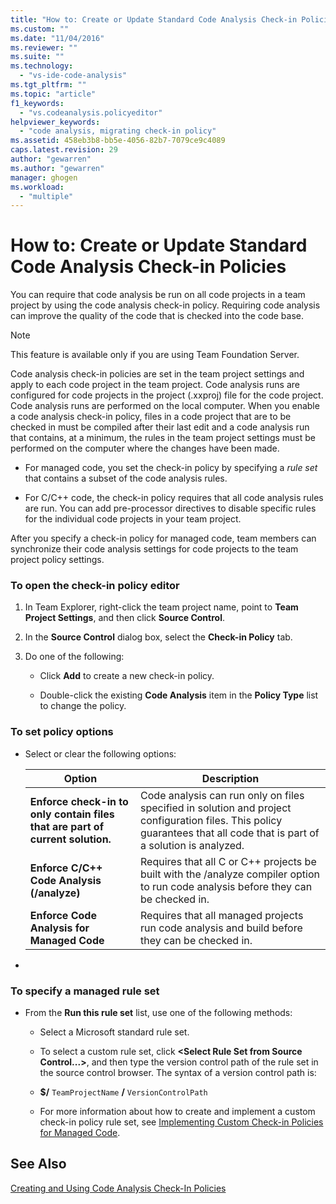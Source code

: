 ```yaml
---
title: "How to: Create or Update Standard Code Analysis Check-in Policies | Microsoft Docs"
ms.custom: ""
ms.date: "11/04/2016"
ms.reviewer: ""
ms.suite: ""
ms.technology: 
  - "vs-ide-code-analysis"
ms.tgt_pltfrm: ""
ms.topic: "article"
f1_keywords: 
  - "vs.codeanalysis.policyeditor"
helpviewer_keywords: 
  - "code analysis, migrating check-in policy"
ms.assetid: 458eb3b8-bb5e-4056-82b7-7079ce9c4089
caps.latest.revision: 29
author: "gewarren"
ms.author: "gewarren"
manager: ghogen
ms.workload: 
  - "multiple"
---
```

# How to: Create or Update Standard Code Analysis Check-in Policies
You can require that code analysis be run on all code projects in a team project by using the code analysis check-in policy. Requiring code analysis can improve the quality of the code that is checked into the code base.  
  
> [!NOTE]
>  This feature is available only if you are using Team Foundation Server.  
  
 Code analysis check-in policies are set in the team project settings and apply to each code project in the team project. Code analysis runs are configured for code projects in the project (.xxproj) file for the code project. Code analysis runs are performed on the local computer. When you enable a code analysis check-in policy, files in a code project that are to be checked in must be compiled after their last edit and a code analysis run that contains, at a minimum, the rules in the team project settings must be performed on the computer where the changes have been made.  
  
-   For managed code, you set the check-in policy by specifying a *rule set* that contains a subset of the code analysis rules.  
  
-   For C/C++ code, the check-in policy requires that all code analysis rules are run. You can add pre-processor directives to disable specific rules for the individual code projects in your team project.  
  
 After you specify a check-in policy for managed code, team members can synchronize their code analysis settings for code projects to the team project policy settings.  
  
### To open the check-in policy editor  
  
1.  In Team Explorer, right-click the team project name, point to **Team Project Settings**, and then click **Source Control**.  
  
2.  In the **Source Control** dialog box, select the **Check-in Policy** tab.  
  
3.  Do one of the following:  
  
    -   Click **Add** to create a new check-in policy.  
  
    -   Double-click the existing **Code Analysis** item in the **Policy Type** list to change the policy.  
  
### To set policy options  
  
-   Select or clear the following options:  
  
    |Option|Description|  
    |------------|-----------------|  
    |**Enforce check-in to only contain files that are part of current solution.**|Code analysis can run only on files specified in solution and project configuration files. This policy guarantees that all code that is part of a solution is analyzed.|  
    |**Enforce C/C++ Code Analysis (/analyze)**|Requires that all C or C++ projects be built with the /analyze compiler option to run code analysis before they can be checked in.|  
    |**Enforce Code Analysis for Managed Code**|Requires that all managed projects run code analysis and build before they can be checked in.|  
  
-  
  
### To specify a managed rule set  
  
-   From the **Run this rule set** list, use one of the following methods:  
  
    -   Select a Microsoft standard rule set.  
  
    -   To select a custom rule set, click **\<Select Rule Set from Source Control...>**, and then type the version control path of the rule set in the source control browser. The syntax of a version control path is:  
  
    -   **$/** `TeamProjectName` **/** `VersionControlPath`  
  
    -   For more information about how to create and implement a custom check-in policy rule set, see [Implementing Custom Check-in Policies for Managed Code](../code-quality/implementing-custom-code-analysis-check-in-policies-for-managed-code.md).  
  
## See Also  
 [Creating and Using Code Analysis Check-In Policies](../code-quality/creating-and-using-code-analysis-check-in-policies.md)